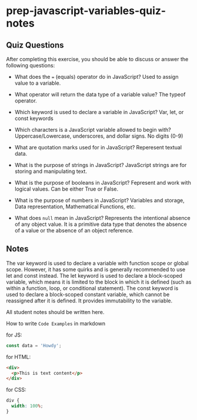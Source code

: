 # prep-javascript-variables-quiz-notes

## Quiz Questions

After completing this exercise, you should be able to discuss or answer the following questions:

- What does the `=` (equals) operator do in JavaScript?
  Used to assign value to a variable.

- What operator will return the data type of a variable value?
  The typeof operator.

- Which keyword is used to declare a variable in JavaScript?
  Var, let, or const keywords

- Which characters is a JavaScript variable allowed to begin with?
  Uppercase/Lowercase, underscores, and dollar signs. No digits (0-9)
- What are quotation marks used for in JavaScript?
  Reperesent textual data.

- What is the purpose of strings in JavaScript?
  JavaScript strings are for storing and manipulating text.

- What is the purpose of booleans in JavaScript?
  Fepresent and work with logical values. Can be either True or False.

- What is the purpose of numbers in JavaScript?
  Variables and storage, Data representation, Mathematical Functions, etc.

- What does `null` mean in JavaScript?
  Represents the intentional absence of any object value. It is a primitive data type that denotes the absence of a value or the absence of an object reference.

## Notes

The var keyword is used to declare a variable with function scope or global scope. However, it has some quirks and is generally recommended to use let and const instead.
The let keyword is used to declare a block-scoped variable, which means it is limited to the block in which it is defined (such as within a function, loop, or conditional statement).
The const keyword is used to declare a block-scoped constant variable, which cannot be reassigned after it is defined. It provides immutability to the variable.

All student notes should be written here.

How to write `Code Examples` in markdown

for JS:

```javascript
const data = 'Howdy';
```

for HTML:

```html
<div>
  <p>This is text content</p>
</div>
```

for CSS:

```css
div {
  width: 100%;
}
```
